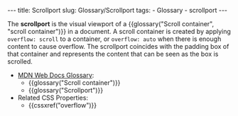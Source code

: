 --- title: Scrollport slug: Glossary/Scrollport tags: - Glossary - scrollport ---

The **scrollport** is the visual viewport of a {{glossary("Scroll container", "scroll container")}} in a document. A scroll container is created by applying `overflow: scroll` to a container, or `overflow: auto` when there is enough content to cause overflow. The scrollport coincides with the padding box of that container and represents the content that can be seen as the box is scrolled.

- [MDN Web Docs Glossary](/en-US/docs/Glossary):
  - {{glossary("Scroll container")}}
  - {{glossary("Scrollport")}}
- Related CSS Properties:
  - {{cssxref("overflow")}}
